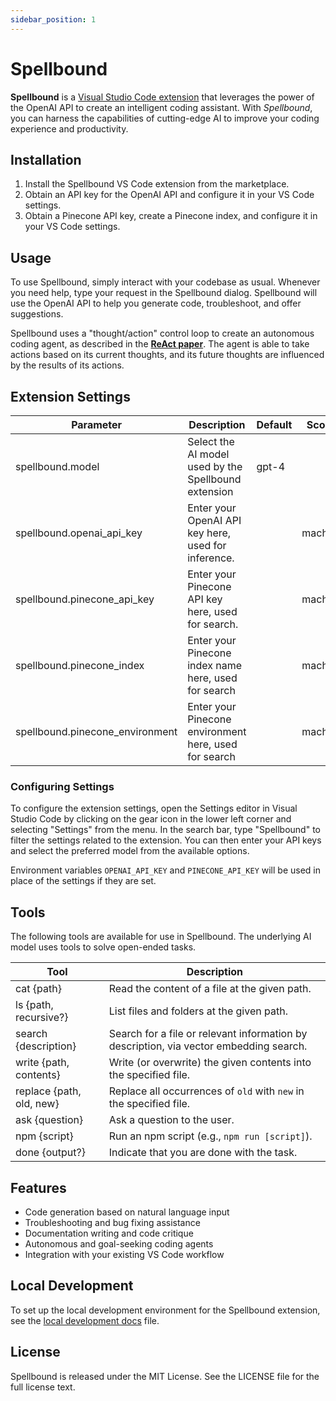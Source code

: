 ```yaml
---
sidebar_position: 1
---
```


# Spellbound

**Spellbound** is a [Visual Studio Code extension](https://marketplace.visualstudio.com/items?itemName=mpoteat-vsce.spellbound) that leverages the power of the OpenAI API to create an intelligent coding assistant. With _Spellbound_, you can harness the capabilities of cutting-edge AI to improve your coding experience and productivity.

## Installation

1. Install the Spellbound VS Code extension from the marketplace.
2. Obtain an API key for the OpenAI API and configure it in your VS Code settings.
3. Obtain a Pinecone API key, create a Pinecone index, and configure it in your VS Code settings.

## Usage

To use Spellbound, simply interact with your codebase as usual. Whenever you need help, type your request in the Spellbound dialog. Spellbound will use the OpenAI API to help you generate code, troubleshoot, and offer suggestions.

Spellbound uses a "thought/action" control loop to create an autonomous coding agent, as described in the **[ReAct paper](https://arxiv.org/abs/2210.03629)**. The agent is able to take actions based on its current thoughts, and its future thoughts are influenced by the results of its actions.

## Extension Settings

| Parameter                       | Description                                          | Default | Scope   |
| ------------------------------- | ---------------------------------------------------- | ------- | ------- |
| spellbound.model                | Select the AI model used by the Spellbound extension | gpt-4   |         |
| spellbound.openai_api_key       | Enter your OpenAI API key here, used for inference.  |         | machine |
| spellbound.pinecone_api_key     | Enter your Pinecone API key here, used for search.   |         | machine |
| spellbound.pinecone_index       | Enter your Pinecone index name here, used for search |         | machine |
| spellbound.pinecone_environment | Enter your Pinecone environment here, used for search |         | machine |

### Configuring Settings

To configure the extension settings, open the Settings editor in Visual Studio Code by clicking on the gear icon in the lower left corner and selecting "Settings" from the menu. In the search bar, type "Spellbound" to filter the settings related to the extension. You can then enter your API keys and select the preferred model from the available options.

Environment variables `OPENAI_API_KEY` and `PINECONE_API_KEY` will be used in place of the settings if they are set.

## Tools

The following tools are available for use in Spellbound. The underlying AI model uses tools to solve open-ended tasks.

| Tool                     | Description                                                                            |
| ------------------------ | -------------------------------------------------------------------------------------- |
| cat {path}               | Read the content of a file at the given path.                                          |
| ls {path, recursive?}    | List files and folders at the given path.                                              |
| search {description}     | Search for a file or relevant information by description, via vector embedding search. |
| write {path, contents}   | Write (or overwrite) the given contents into the specified file.                       |
| replace {path, old, new} | Replace all occurrences of `old` with `new` in the specified file.                     |
| ask {question}           | Ask a question to the user.                                                            |
| npm {script}             | Run an npm script (e.g., `npm run [script]`).                                          |
| done {output?}           | Indicate that you are done with the task.                                              |

## Features

- Code generation based on natural language input
- Troubleshooting and bug fixing assistance
- Documentation writing and code critique
- Autonomous and goal-seeking coding agents
- Integration with your existing VS Code workflow

## Local Development

To set up the local development environment for the Spellbound extension, see the [local development docs](local_dev.md) file.

## License

Spellbound is released under the MIT License. See the LICENSE file for the full license text.
